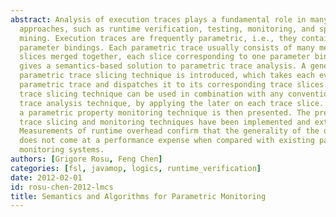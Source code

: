 ```yaml
---
abstract: Analysis of execution traces plays a fundamental role in many program analysis
  approaches, such as runtime verification, testing, monitoring, and specification
  mining. Execution traces are frequently parametric, i.e., they contain events with
  parameter bindings. Each parametric trace usually consists of many meaningful trace
  slices merged together, each slice corresponding to one parameter binding. This
  gives a semantics-based solution to parametric trace analysis. A general-purpose
  parametric trace slicing technique is introduced, which takes each event in the
  parametric trace and dispatches it to its corresponding trace slices. This parametric
  trace slicing technique can be used in combination with any conventional, non-parametric
  trace analysis technique, by applying the later on each trace slice. As an instance,
  a parametric property monitoring technique is then presented. The presented parametric
  trace slicing and monitoring techniques have been implemented and extensively evaluated.
  Measurements of runtime overhead confirm that the generality of the discussed techniques
  does not come at a performance expense when compared with existing parametric trace
  monitoring systems.
authors: [Grigore Rosu, Feng Chen]
categories: [fsl, javamop, logics, runtime_verification]
date: 2012-02-01
id: rosu-chen-2012-lmcs
title: Semantics and Algorithms for Parametric Monitoring
---
```

